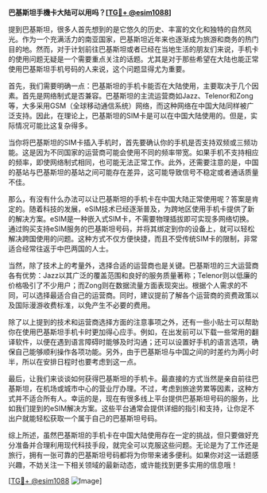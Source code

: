 **巴基斯坦手機卡大陆可以用吗？[[TG💪+ @esim1088](https://t.me/s/esim1088)]**

提到巴基斯坦，很多人首先想到的是它悠久的历史、丰富的文化和独特的自然风光。作为一个充满活力的南亚国家，巴基斯坦近年来也逐渐成为旅游和商务的热门目的地。然而，对于计划前往巴基斯坦或者已经在当地生活的朋友们来说，手机卡的使用问题无疑是一个需要重点关注的话题。尤其是对于那些希望在大陆也能正常使用巴基斯坦手机号码的人来说，这个问题显得尤为重要。

首先，我们需要明确一点：巴基斯坦的手机卡能否在大陆使用，主要取决于几个因素。首先是网络制式是否兼容。巴基斯坦的主流运营商如Jazz、Telenor和Zong等，大多采用GSM（全球移动通信系统）网络，而这种网络在中国大陆同样被广泛支持。因此，在理论上，巴基斯坦的SIM卡是可以在中国大陆使用的。但是，实际情况可能比这复杂得多。

当你将巴基斯坦的SIM卡插入手机时，首先要确认你的手机是否支持双频或三频功能。这是因为不同国家的运营商可能会使用不同的频率带宽。如果手机不支持相应的频率，即使网络制式相同，也可能无法正常工作。此外，还需要注意的是，中国的基站与巴基斯坦的基站之间可能存在差异，这可能导致信号不稳定或者通话质量不佳。

那么，有没有什么办法可以让巴基斯坦的手机卡在中国大陆正常使用呢？答案是肯定的。随着科技的发展，eSIM技术已经逐渐普及，为跨地区使用手机卡提供了新的解决方案。eSIM是一种嵌入式SIM卡，不需要物理插拔即可实现多网络切换。通过购买支持eSIM服务的巴基斯坦号码，并将其绑定到你的设备上，就可以轻松解决跨国使用的问题。这种方式不仅方便快捷，而且不受传统SIM卡的限制，非常适合经常往返于中巴两国的人士。

当然，除了技术上的考量外，选择合适的运营商也是关键。巴基斯坦的三大运营商各有优势：Jazz以其广泛的覆盖范围和良好的服务质量著称；Telenor则以低廉的价格吸引了不少用户；而Zong则在数据流量方面表现突出。根据个人需求的不同，可以选择最适合自己的运营商。同时，建议提前了解各个运营商的资费政策以及国际漫游收费标准，以免产生不必要的费用。

除了以上提到的技术和运营商选择方面的注意事项之外，还有一些小贴士可以帮助你在使用巴基斯坦手机卡时更加得心应手。例如，在出发前可以下载一些常用的翻译软件，以便在遇到语言障碍时能够及时沟通；还可以设置好手机的语言选项，确保自己能够顺利操作各项功能。另外，由于巴基斯坦与中国之间的时差约为两小时半，所以在安排日程时也要考虑到这一点。

最后，让我们来谈谈如何获得巴基斯坦的手机卡。最直接的方式当然是亲自前往巴基斯坦，在机场或城市中心的营业厅办理。不过，考虑到旅途劳累等因素，这种方式并不适合所有人。幸运的是，现在有很多线上平台提供巴基斯坦号码的服务，比如我们提到的eSIM解决方案。这些平台通常会提供详细的指引和支持，让你足不出户就能轻松获取一个属于自己的巴基斯坦号码。

综上所述，虽然巴基斯坦的手机卡在中国大陆使用存在一定的挑战，但只要做好充分准备并合理利用现代科技手段，就完全可以克服这些问题。无论是为了工作还是旅行，拥有一张可靠的巴基斯坦号码都将为你带来诸多便利。如果你对这一话题感兴趣，不妨关注一下相关领域的最新动态，或许能找到更多实用的信息哦！

[[TG💪+ @esim1088](https://t.me/s/esim1088) ![Image](https://i.postimg.cc/4NQfJmqS/Snipaste-2025-05-13-00-14-12.png)]